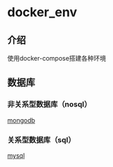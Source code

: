 # docker_env

## 介绍

使用docker-compose搭建各种环境

## 数据库

### 非关系型数据库（nosql）

[mongodb](https://gitee.com/Jesse3692/docker_env/blob/067e36396cabb0ebd8a180f594556767ef7c0bc6/mongodb/docker-compose.yaml)

### 关系型数据库（sql）

[mysql](https://gitee.com/Jesse3692/docker_env/blob/master/mysql/docker-compose.yaml)
